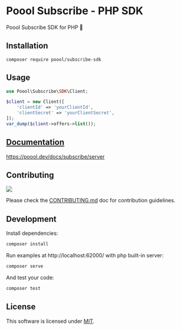 # Poool Subscribe - PHP SDK

Poool Subscribe SDK for PHP 🚀


## Installation

```
composer require poool/subscribe-sdk
```


## Usage

```php
use Poool\Subscribe\SDK\Client;

$client = new Client([
    'clientId' => 'yourClientId',
    'clientSecret' => 'yourClientSecret',
]);
var_dump($client->offers->list());
```


## [Documentation](https://poool.dev/docs/subscribe/server)

https://poool.dev/docs/subscribe/server


## Contributing

[![](https://contrib.rocks/image?repo=p3ol/subscribe-php-sdk)](https://github.com/p3ol/subscribe-php-sdk/graphs/contributors)

Please check the [CONTRIBUTING.md](https://github.com/p3ol/subscribe-php-sdk/blob/main/CONTRIBUTING.md) doc for contribution guidelines.


## Development

Install dependencies:

```bash
composer install
```

Run examples at http://localhost:62000/ with php built-in server:

```bash
composer serve
```

And test your code:

```bash
composer test
```


## License

This software is licensed under [MIT](https://github.com/p3ol/subscribe-php-sdk/blob/main/LICENSE).
